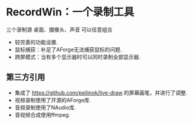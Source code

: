 # RecordWin：一个录制工具

三个录制源 <kbd>桌面</kbd>、<kbd>摄像头</kbd>、<kbd>声音</kbd> 可以任意组合<br/>
- 较完善的功能设置.
- 鼠标捕获：补足了AForge无法捕获鼠标的问题.
- 跨屏模式：当有多个显示器时可以同时录制全部显示器.
## 第三方引用
- 集成了 https://github.com/peilinok/live-draw 的屏幕画笔，并进行了调整.
- 视频录制使用了开源的AForge库.
- 音频录制使用了NAudio库.
- 音视频合成使用ffmpeg.
